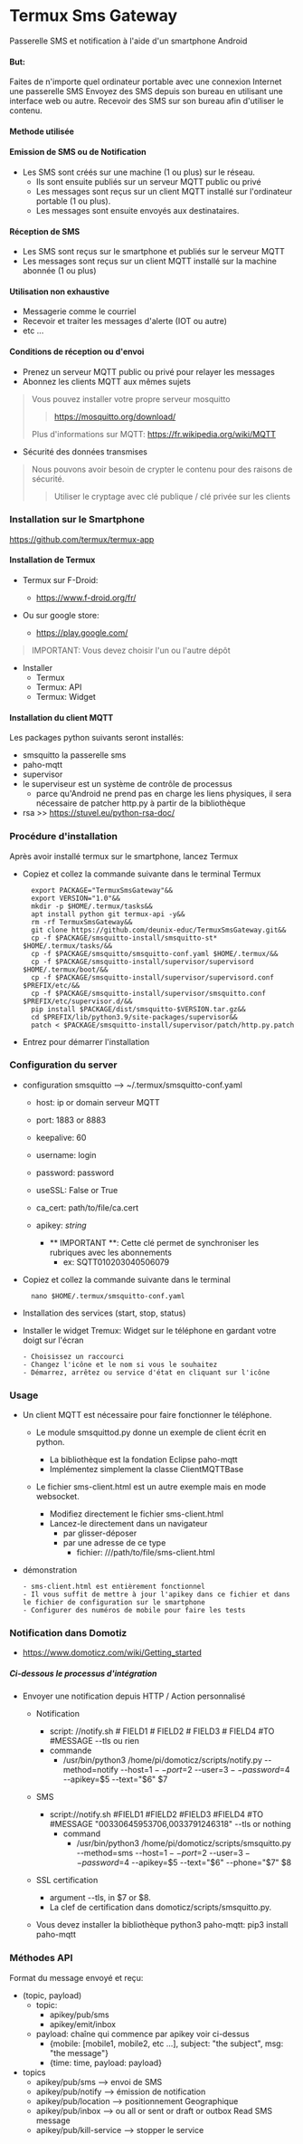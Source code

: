 # Termux Sms Gateway
Passerelle SMS et notification à l'aide d'un smartphone Android

#### But:

Faites de n'importe quel ordinateur portable avec une connexion Internet une passerelle SMS
Envoyez des SMS depuis son bureau en utilisant une interface web ou autre.
Recevoir des SMS sur son bureau afin d'utiliser le contenu.


#### Methode utilisée

#### Emission de SMS ou de Notification

- Les SMS sont créés sur une machine (1 ou plus) sur le réseau.
     - Ils sont ensuite publiés sur un serveur MQTT public ou privé
     - Les messages sont reçus sur un client MQTT installé sur l'ordinateur portable (1 ou plus).
     - Les messages sont ensuite envoyés aux destinataires.


#### Réception de SMS

- Les SMS sont reçus sur le smartphone et publiés sur le serveur MQTT
- Les messages sont reçus sur un client MQTT installé sur la machine abonnée (1 ou plus)

#### Utilisation non exhaustive

- Messagerie comme le courriel
- Recevoir et traiter les messages d'alerte (IOT ou autre)
- etc ...

#### Conditions de réception ou d'envoi

- Prenez un serveur MQTT public ou privé pour relayer les messages
- Abonnez les clients MQTT aux mêmes sujets

> Vous pouvez installer votre propre serveur mosquitto
>> https://mosquitto.org/download/
>
> Plus d'informations sur MQTT: https://fr.wikipedia.org/wiki/MQTT

- Sécurité des données transmises
> Nous pouvons avoir besoin de crypter le contenu pour des raisons de sécurité.
>> Utiliser le cryptage avec clé publique / clé privée sur les clients

### Installation sur le Smartphone

https://github.com/termux/termux-app

#### Installation de Termux
- Termux sur F-Droid:
    - https://www.f-droid.org/fr/

- Ou sur google store:
    - https://play.google.com/

> IMPORTANT: Vous devez choisir l'un ou l'autre dépôt

- Installer
    - Termux
    - Termux: API
    - Termux: Widget

#### Installation du client MQTT

Les packages python suivants seront installés:

- smsquitto la passerelle sms
- paho-mqtt
- supervisor
- le superviseur est un système de contrôle de processus
	- parce qu'Android ne prend pas en charge les liens physiques, il sera nécessaire de patcher http.py à partir de la bibliothèque
- rsa >> https://stuvel.eu/python-rsa-doc/

### Procédure d'installation

Après avoir installé termux sur le smartphone, lancez Termux

- Copiez et collez la commande suivante dans le terminal Termux

        export PACKAGE="TermuxSmsGateway"&&
		export VERSION="1.0"&&
		mkdir -p $HOME/.termux/tasks&&
        apt install python git termux-api -y&&
		rm -rf TermuxSmsGateway&&
        git clone https://github.com/deunix-educ/TermuxSmsGateway.git&&
        cp -f $PACKAGE/smsquitto-install/smsquitto-st* $HOME/.termux/tasks/&&
		cp -f $PACKAGE/smsquitto/smsquitto-conf.yaml $HOME/.termux/&&
		cp -f $PACKAGE/smsquitto-install/supervisor/supervisord $HOME/.termux/boot/&&
		cp -f $PACKAGE/smsquitto-install/supervisor/supervisord.conf $PREFIX/etc/&&
		cp -f $PACKAGE/smsquitto-install/supervisor/smsquitto.conf $PREFIX/etc/supervisor.d/&&
        pip install $PACKAGE/dist/smsquitto-$VERSION.tar.gz&&
		cd $PREFIX/lib/python3.9/site-packages/supervisor&&
		patch < $PACKAGE/smsquitto-install/supervisor/patch/http.py.patch

- Entrez pour démarrer l'installation

### Configuration du server

- configuration smsquitto --> ~/.termux/smsquitto-conf.yaml

    - host: ip or domain serveur MQTT
    - port: 1883 or 8883
    - keepalive: 60
    - username: login
    - password: password
    - useSSL: False or True
    - ca_cert: path/to/file/ca.cert
    - apikey: *string*

        - ** IMPORTANT **: Cette clé permet de synchroniser les rubriques avec les abonnements
            - ex: SQTT010203040506079

- Copiez et collez la commande suivante dans le terminal

        nano $HOME/.termux/smsquitto-conf.yaml

- Installation des services (start, stop, status)
- Installer le widget Tremux: Widget sur le téléphone en gardant votre doigt sur l'écran

      - Choisissez un raccourci
      - Changez l'icône et le nom si vous le souhaitez
      - Démarrez, arrêtez ou service d'état en cliquant sur l'icône

### Usage

- Un client MQTT est nécessaire pour faire fonctionner le téléphone.
     - Le module smsquittod.py donne un exemple de client écrit en python.
         - La bibliothèque est la fondation Eclipse paho-mqtt
         - Implémentez simplement la classe ClientMQTTBase

     - Le fichier sms-client.html est un autre exemple mais en mode websocket.
         - Modifiez directement le fichier sms-client.html
         - Lancez-le directement dans un navigateur
             - par glisser-déposer
             - par une adresse de ce type
                 - fichier: ///path/to/file/sms-client.html

- démonstration

      - sms-client.html est entièrement fonctionnel
      - Il vous suffit de mettre à jour l'apikey dans ce fichier et dans le fichier de configuration sur le smartphone
      - Configurer des numéros de mobile pour faire les tests

### Notification dans Domotiz

- https://www.domoticz.com/wiki/Getting_started

##### Ci-dessous le processus d'intégration

- Envoyer une notification depuis HTTP / Action personnalisé

     - Notification
		- script: //notify.sh # FIELD1 # FIELD2 # FIELD3 # FIELD4 #TO #MESSAGE --tls ou rien
		- commande
			- /usr/bin/python3 /home/pi/domoticz/scripts/notify.py --method=notify --host=$1 --port=$2 --user=$3 --password=$4 --apikey=$5 --text="$6" $7

    - SMS
        - script://notify.sh #FIELD1 #FIELD2 #FIELD3 #FIELD4 #TO #MESSAGE "00330645953706,0033791246318" --tls or nothing
			- command
            	- /usr/bin/python3 /home/pi/domoticz/scripts/smsquitto.py --method=sms --host=$1 --port=$2 --user=$3 --password=$4 --apikey=$5 --text="$6" --phone="$7" $8

    - SSL certification
        - argument --tls, in $7 or $8.
        - La clef de certification dans domoticz/scripts/smsquitto.py.

    - Vous devez installer la bibliothèque python3 paho-mqtt: pip3 install paho-mqtt

### Méthodes API
Format du message envoyé et reçu:

- (topic, payload)
    - topic:
        - apikey/pub/sms
        - apikey/emit/inbox
    - payload: chaîne qui commence par apikey voir ci-dessus
        - {mobile: [mobile1, mobile2, etc ...], subject: "the subject", msg: "the message"}
        - {time: time, payload: payload}
- topics
    - apikey/pub/sms --> envoi de  SMS
    - apikey/pub/notify --> émission de notification
    - apikey/pub/location --> positionnement Geographique
    - apikey/pub/inbox --> ou all or sent or draft or outbox Read SMS message
    - apikey/pub/kill-service --> stopper le service

